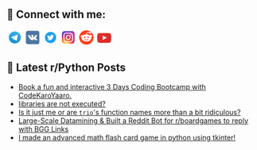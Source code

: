 ## 🔎 Connect with me:
[<img src="https://github.com/bullbesh/bullbesh/blob/main/images/Telegram.png" width="32" height="32" />](https://t.me/bullbesh)
[<img src="https://github.com/bullbesh/bullbesh/blob/main/images/VK.png" width="32" height="32" />](https://vk.com/bullbesh)
[<img src="https://github.com/bullbesh/bullbesh/blob/main/images/Twitter.png" width="32" height="32" />](https://twitter.com/bullbesh1)
[<img src="https://github.com/bullbesh/bullbesh/blob/main/images/Instagram.png" width="32" height="32" />](https://www.instagram.com/bullbesh)
[<img src="https://github.com/bullbesh/bullbesh/blob/main/images/Reddit.png" width="32" height="32" />](https://www.reddit.com/user/bullbesh)
[<img src="https://github.com/bullbesh/bullbesh/blob/main/images/YouTube.png" width="32" height="32" />](https://www.youtube.com/channel/UCtfjRs6uzgq5mfm8S06WTcg)

## 📕 Latest r/Python Posts
<!-- BLOG-POST-LIST:START -->
- [Book a fun and interactive 3 Days Coding Bootcamp with CodeKaroYaaro.](https://www.reddit.com/r/Python/comments/12kao13/book_a_fun_and_interactive_3_days_coding_bootcamp/)
- [libraries are not executed?](https://www.reddit.com/r/Python/comments/12k9a05/libraries_are_not_executed/)
- [Is it just me or are `trio`&#39;s function names more than a bit ridiculous?](https://www.reddit.com/r/Python/comments/12k6yd4/is_it_just_me_or_are_trios_function_names_more/)
- [Large-Scale Datamining &amp; Built a Reddit Bot for r/boardgames to reply with BGG Links](https://www.reddit.com/r/Python/comments/12k5yfb/largescale_datamining_built_a_reddit_bot_for/)
- [I made an advanced math flash card game in python using tkinter!](https://www.reddit.com/r/Python/comments/12k5djw/i_made_an_advanced_math_flash_card_game_in_python/)
<!-- BLOG-POST-LIST:END -->

